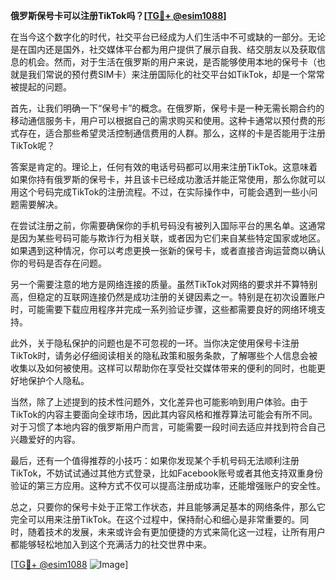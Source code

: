 **俄罗斯保号卡可以注册TikTok吗？[[TG💪+ @esim1088](https://t.me/s/esim1088)]**

在当今这个数字化的时代，社交平台已经成为人们生活中不可或缺的一部分。无论是在国内还是国外，社交媒体平台都为用户提供了展示自我、结交朋友以及获取信息的机会。然而，对于生活在俄罗斯的用户来说，是否能够使用本地的保号卡（也就是我们常说的预付费SIM卡）来注册国际化的社交平台如TikTok，却是一个常常被提起的问题。

首先，让我们明确一下“保号卡”的概念。在俄罗斯，保号卡是一种无需长期合约的移动通信服务卡，用户可以根据自己的需求购买和使用。这种卡通常以预付费的形式存在，适合那些希望灵活控制通信费用的人群。那么，这样的卡是否能用于注册TikTok呢？

答案是肯定的。理论上，任何有效的电话号码都可以用来注册TikTok。这意味着如果你持有俄罗斯的保号卡，并且该卡已经成功激活并能正常使用，那么你就可以用这个号码完成TikTok的注册流程。不过，在实际操作中，可能会遇到一些小问题需要解决。

在尝试注册之前，你需要确保你的手机号码没有被列入国际平台的黑名单。这通常是因为某些号码可能与欺诈行为相关联，或者因为它们来自某些特定国家或地区。如果遇到这种情况，你可以考虑更换一张新的保号卡，或者直接咨询运营商以确认你的号码是否存在问题。

另一个需要注意的地方是网络连接的质量。虽然TikTok对网络的要求并不算特别高，但稳定的互联网连接仍然是成功注册的关键因素之一。特别是在初次设置账户时，可能需要下载应用程序并完成一系列验证步骤，这些都需要良好的网络环境支持。

此外，关于隐私保护的问题也是不可忽视的一环。当你决定使用保号卡注册TikTok时，请务必仔细阅读相关的隐私政策和服务条款，了解哪些个人信息会被收集以及如何被使用。这样可以帮助你在享受社交媒体带来的便利的同时，也能更好地保护个人隐私。

当然，除了上述提到的技术性问题外，文化差异也可能影响到用户体验。由于TikTok的内容主要面向全球市场，因此其内容风格和推荐算法可能会有所不同。对于习惯了本地内容的俄罗斯用户而言，可能需要一段时间去适应并找到符合自己兴趣爱好的内容。

最后，还有一个值得推荐的小技巧：如果你发现某个手机号码无法顺利注册TikTok，不妨试试通过其他方式登录，比如Facebook账号或者其他支持双重身份验证的第三方应用。这种方式不仅可以提高注册成功率，还能增强账户的安全性。

总之，只要你的保号卡处于正常工作状态，并且能够满足基本的网络条件，那么它完全可以用来注册TikTok。在这个过程中，保持耐心和细心是非常重要的。同时，随着技术的发展，未来或许会有更加便捷的方式来简化这一过程，让所有用户都能够轻松地加入到这个充满活力的社交世界中来。

[[TG💪+ @esim1088](https://t.me/s/esim1088) ![Image](https://i.postimg.cc/4NQfJmqS/Snipaste-2025-05-13-00-14-12.png)]